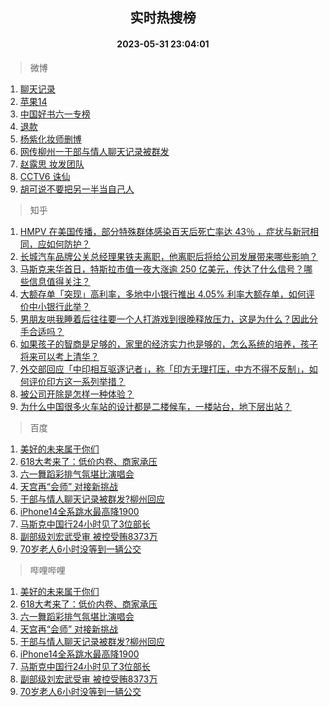 <div align="center"><h2>实时热搜榜</h2><h4>2023-05-31 23:04:01</h4></div>

> 微博  

1. [聊天记录](https://s.weibo.com/weibo?q=%E8%81%8A%E5%A4%A9%E8%AE%B0%E5%BD%95&t=31&band_rank=1&Refer=top)<br />
2. [苹果14](https://s.weibo.com/weibo?q=%E8%8B%B9%E6%9E%9C14&t=31&band_rank=2&Refer=top)<br />
3. [中国好书六一专榜](https://s.weibo.com/weibo?q=%23%E4%B8%AD%E5%9B%BD%E5%A5%BD%E4%B9%A6%E5%85%AD%E4%B8%80%E4%B8%93%E6%A6%9C%23&t=31&band_rank=3&Refer=top)<br />
4. [退款](https://s.weibo.com/weibo?q=%E9%80%80%E6%AC%BE&t=31&band_rank=4&Refer=top)<br />
5. [杨紫化妆师删博](https://s.weibo.com/weibo?q=%23%E6%9D%A8%E7%B4%AB%E5%8C%96%E5%A6%86%E5%B8%88%E5%88%A0%E5%8D%9A%23&t=31&band_rank=5&Refer=top)<br />
6. [网传柳州一干部与情人聊天记录被群发](https://s.weibo.com/weibo?q=%23%E7%BD%91%E4%BC%A0%E6%9F%B3%E5%B7%9E%E4%B8%80%E5%B9%B2%E9%83%A8%E4%B8%8E%E6%83%85%E4%BA%BA%E8%81%8A%E5%A4%A9%E8%AE%B0%E5%BD%95%E8%A2%AB%E7%BE%A4%E5%8F%91%23&t=31&band_rank=6&Refer=top)<br />
7. [赵露思 妆发团队](https://s.weibo.com/weibo?q=%E8%B5%B5%E9%9C%B2%E6%80%9D%20%E5%A6%86%E5%8F%91%E5%9B%A2%E9%98%9F&t=31&band_rank=7&Refer=top)<br />
8. [CCTV6 诛仙](https://s.weibo.com/weibo?q=CCTV6%20%E8%AF%9B%E4%BB%99&t=31&band_rank=8&Refer=top)<br />
9. [胡可说不要把另一半当自己人](https://s.weibo.com/weibo?q=%23%E8%83%A1%E5%8F%AF%E8%AF%B4%E4%B8%8D%E8%A6%81%E6%8A%8A%E5%8F%A6%E4%B8%80%E5%8D%8A%E5%BD%93%E8%87%AA%E5%B7%B1%E4%BA%BA%23&t=31&band_rank=9&Refer=top)<br />

> 知乎  

1. [HMPV 在美国传播，部分特殊群体感染百天后死亡率达 43％ ，症状与新冠相同，应如何防护？](https://www.zhihu.com/question/603980078)<br />
2. [长城汽车品牌公关总经理果铁夫离职，他离职后将给公司发展带来哪些影响？](https://www.zhihu.com/question/603994079)<br />
3. [马斯克来华首日，特斯拉市值一夜大涨逾 250 亿美元，传达了什么信号？哪些信息值得关注？](https://www.zhihu.com/question/604022867)<br />
4. [大额存单「突现」高利率，多地中小银行推出 4.05% 利率大额存单，如何评价中小银行此举？](https://www.zhihu.com/question/604069185)<br />
5. [男朋友哄我睡着后往往要一个人打游戏到很晚释放压力，这是为什么？因此分手合适吗？](https://www.zhihu.com/question/597228825)<br />
6. [如果孩子的智商是足够的，家里的经济实力也是够的，怎么系统的培养，孩子将来可以考上清华？](https://www.zhihu.com/question/603609989)<br />
7. [外交部回应「中印相互驱逐记者」，称「印方无理打压，中方不得不反制」，如何评价印方这一系列举措？](https://www.zhihu.com/question/604040117)<br />
8. [被公司开除是怎样一种体验？](https://www.zhihu.com/question/44336628)<br />
9. [为什么中国很多火车站的设计都是二楼候车，一楼站台，地下层出站？](https://www.zhihu.com/question/21422520)<br />

> 百度  

1. [美好的未来属于你们](https://www.baidu.com/s?wd=%E7%BE%8E%E5%A5%BD%E7%9A%84%E6%9C%AA%E6%9D%A5%E5%B1%9E%E4%BA%8E%E4%BD%A0%E4%BB%AC&sa=fyb_news&rsv_dl=fyb_news)<br />
2. [618大考来了：低价内卷、商家承压](https://www.baidu.com/s?wd=618%E5%A4%A7%E8%80%83%E6%9D%A5%E4%BA%86%EF%BC%9A%E4%BD%8E%E4%BB%B7%E5%86%85%E5%8D%B7%E3%80%81%E5%95%86%E5%AE%B6%E6%89%BF%E5%8E%8B&sa=fyb_news&rsv_dl=fyb_news)<br />
3. [六一舞蹈彩排气氛堪比演唱会](https://www.baidu.com/s?wd=%E5%85%AD%E4%B8%80%E8%88%9E%E8%B9%88%E5%BD%A9%E6%8E%92%E6%B0%94%E6%B0%9B%E5%A0%AA%E6%AF%94%E6%BC%94%E5%94%B1%E4%BC%9A&sa=fyb_news&rsv_dl=fyb_news)<br />
4. [天宫再“会师” 对接新挑战](https://www.baidu.com/s?wd=%E5%A4%A9%E5%AE%AB%E5%86%8D%E2%80%9C%E4%BC%9A%E5%B8%88%E2%80%9D+%E5%AF%B9%E6%8E%A5%E6%96%B0%E6%8C%91%E6%88%98&sa=fyb_news&rsv_dl=fyb_news)<br />
5. [干部与情人聊天记录被群发?柳州回应](https://www.baidu.com/s?wd=%E5%B9%B2%E9%83%A8%E4%B8%8E%E6%83%85%E4%BA%BA%E8%81%8A%E5%A4%A9%E8%AE%B0%E5%BD%95%E8%A2%AB%E7%BE%A4%E5%8F%91%3F%E6%9F%B3%E5%B7%9E%E5%9B%9E%E5%BA%94&sa=fyb_news&rsv_dl=fyb_news)<br />
6. [iPhone14全系跳水最高降1900](https://www.baidu.com/s?wd=iPhone14%E5%85%A8%E7%B3%BB%E8%B7%B3%E6%B0%B4%E6%9C%80%E9%AB%98%E9%99%8D1900&sa=fyb_news&rsv_dl=fyb_news)<br />
7. [马斯克中国行24小时见了3位部长](https://www.baidu.com/s?wd=%E9%A9%AC%E6%96%AF%E5%85%8B%E4%B8%AD%E5%9B%BD%E8%A1%8C24%E5%B0%8F%E6%97%B6%E8%A7%81%E4%BA%863%E4%BD%8D%E9%83%A8%E9%95%BF&sa=fyb_news&rsv_dl=fyb_news)<br />
8. [副部级刘宏武受审 被控受贿8373万](https://www.baidu.com/s?wd=%E5%89%AF%E9%83%A8%E7%BA%A7%E5%88%98%E5%AE%8F%E6%AD%A6%E5%8F%97%E5%AE%A1+%E8%A2%AB%E6%8E%A7%E5%8F%97%E8%B4%BF8373%E4%B8%87&sa=fyb_news&rsv_dl=fyb_news)<br />
9. [70岁老人6小时没等到一辆公交](https://www.baidu.com/s?wd=70%E5%B2%81%E8%80%81%E4%BA%BA6%E5%B0%8F%E6%97%B6%E6%B2%A1%E7%AD%89%E5%88%B0%E4%B8%80%E8%BE%86%E5%85%AC%E4%BA%A4&sa=fyb_news&rsv_dl=fyb_news)<br />

> 哔哩哔哩  

1. [美好的未来属于你们](https://www.baidu.com/s?wd=%E7%BE%8E%E5%A5%BD%E7%9A%84%E6%9C%AA%E6%9D%A5%E5%B1%9E%E4%BA%8E%E4%BD%A0%E4%BB%AC&sa=fyb_news&rsv_dl=fyb_news)<br />
2. [618大考来了：低价内卷、商家承压](https://www.baidu.com/s?wd=618%E5%A4%A7%E8%80%83%E6%9D%A5%E4%BA%86%EF%BC%9A%E4%BD%8E%E4%BB%B7%E5%86%85%E5%8D%B7%E3%80%81%E5%95%86%E5%AE%B6%E6%89%BF%E5%8E%8B&sa=fyb_news&rsv_dl=fyb_news)<br />
3. [六一舞蹈彩排气氛堪比演唱会](https://www.baidu.com/s?wd=%E5%85%AD%E4%B8%80%E8%88%9E%E8%B9%88%E5%BD%A9%E6%8E%92%E6%B0%94%E6%B0%9B%E5%A0%AA%E6%AF%94%E6%BC%94%E5%94%B1%E4%BC%9A&sa=fyb_news&rsv_dl=fyb_news)<br />
4. [天宫再“会师” 对接新挑战](https://www.baidu.com/s?wd=%E5%A4%A9%E5%AE%AB%E5%86%8D%E2%80%9C%E4%BC%9A%E5%B8%88%E2%80%9D+%E5%AF%B9%E6%8E%A5%E6%96%B0%E6%8C%91%E6%88%98&sa=fyb_news&rsv_dl=fyb_news)<br />
5. [干部与情人聊天记录被群发?柳州回应](https://www.baidu.com/s?wd=%E5%B9%B2%E9%83%A8%E4%B8%8E%E6%83%85%E4%BA%BA%E8%81%8A%E5%A4%A9%E8%AE%B0%E5%BD%95%E8%A2%AB%E7%BE%A4%E5%8F%91%3F%E6%9F%B3%E5%B7%9E%E5%9B%9E%E5%BA%94&sa=fyb_news&rsv_dl=fyb_news)<br />
6. [iPhone14全系跳水最高降1900](https://www.baidu.com/s?wd=iPhone14%E5%85%A8%E7%B3%BB%E8%B7%B3%E6%B0%B4%E6%9C%80%E9%AB%98%E9%99%8D1900&sa=fyb_news&rsv_dl=fyb_news)<br />
7. [马斯克中国行24小时见了3位部长](https://www.baidu.com/s?wd=%E9%A9%AC%E6%96%AF%E5%85%8B%E4%B8%AD%E5%9B%BD%E8%A1%8C24%E5%B0%8F%E6%97%B6%E8%A7%81%E4%BA%863%E4%BD%8D%E9%83%A8%E9%95%BF&sa=fyb_news&rsv_dl=fyb_news)<br />
8. [副部级刘宏武受审 被控受贿8373万](https://www.baidu.com/s?wd=%E5%89%AF%E9%83%A8%E7%BA%A7%E5%88%98%E5%AE%8F%E6%AD%A6%E5%8F%97%E5%AE%A1+%E8%A2%AB%E6%8E%A7%E5%8F%97%E8%B4%BF8373%E4%B8%87&sa=fyb_news&rsv_dl=fyb_news)<br />
9. [70岁老人6小时没等到一辆公交](https://www.baidu.com/s?wd=70%E5%B2%81%E8%80%81%E4%BA%BA6%E5%B0%8F%E6%97%B6%E6%B2%A1%E7%AD%89%E5%88%B0%E4%B8%80%E8%BE%86%E5%85%AC%E4%BA%A4&sa=fyb_news&rsv_dl=fyb_news)<br />
